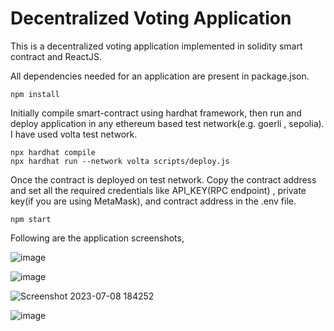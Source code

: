 # Decentralized Voting Application

This is a decentralized voting application implemented in solidity smart contract and ReactJS. 

All dependencies needed for an application are present in package.json.

```
npm install
```

Initially compile smart-contract using hardhat framework, then run and deploy application in any ethereum based test network(e.g. goerli , sepolia). I have used volta test network. 

```
npx hardhat compile
npx hardhat run --network volta scripts/deploy.js

```

Once the contract is deployed on test network. Copy the contract address and set all the required credentials like API_KEY(RPC endpoint) , private key(if you are using MetaMask), and contract address in the .env file. 


```
npm start

```


Following are the application screenshots,

![image](https://github.com/piya-ds/Voting-Application/assets/86950823/c07d4d2d-6c02-4d50-a6ac-cca004db0221)

![image](https://github.com/piya-ds/Voting-Application/assets/86950823/1866a23a-cd7e-410c-98fe-19beb4857f5b)

![Screenshot 2023-07-08 184252](https://github.com/piya-ds/Voting-Application/assets/86950823/4ffbd20d-1e6a-48aa-a63b-2f6ec650aea8)

![image](https://github.com/piya-ds/Voting-Application/assets/86950823/01a0e7cf-00ce-4c80-829c-ec08805eeb2e)




